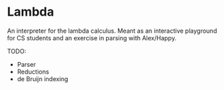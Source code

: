 # Lambda

An interpreter for the lambda calculus. Meant as an interactive playground for CS students and an exercise in parsing with Alex/Happy.

TODO:
- Parser
- Reductions
- de Bruijn indexing

